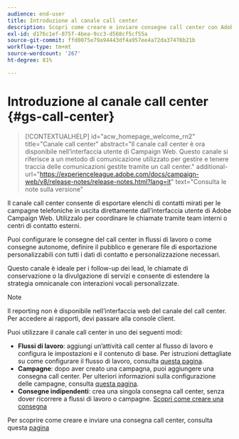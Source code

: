 ```yaml
---
audience: end-user
title: Introduzione al canale call center
description: Scopri come creare e inviare consegne call center con Adobe Campaign Web
exl-id: d176c1ef-875f-4bea-9cc3-d568cf5cf55a
source-git-commit: ffd0075e79a94443df4a957ee4a72da37476b21b
workflow-type: tm+mt
source-wordcount: '267'
ht-degree: 81%

---
```


# Introduzione al canale call center {#gs-call-center}

>[!CONTEXTUALHELP]
>id="acw_homepage_welcome_rn2"
>title="Canale call center"
>abstract="Il canale call center è ora disponibile nell’interfaccia utente di Campaign Web. Questo canale si riferisce a un metodo di comunicazione utilizzato per gestire e tenere traccia delle comunicazioni gestite tramite un call center."
>additional-url="https://experienceleague.adobe.com/docs/campaign-web/v8/release-notes/release-notes.html?lang=it" text="Consulta le note sulla versione"

Il canale call center consente di esportare elenchi di contatti mirati per le campagne telefoniche in uscita direttamente dall’interfaccia utente di Adobe Campaign Web. Utilizzalo per coordinare le chiamate tramite team interni o centri di contatto esterni.

Puoi configurare le consegne del call center in flussi di lavoro o come consegne autonome, definire il pubblico e generare file di esportazione personalizzabili con tutti i dati di contatto e personalizzazione necessari.

Questo canale è ideale per i follow-up dei lead, le chiamate di conservazione o la divulgazione di servizi e consente di estendere la strategia omnicanale con interazioni vocali personalizzate.

>[!NOTE]
>
>Il reporting non è disponibile nell’interfaccia web del canale del call center. Per accedere ai rapporti, devi passare alla console client.

Puoi utilizzare il canale call center in uno dei seguenti modi:

* **Flussi di lavoro**: aggiungi un’attività call center al flusso di lavoro e configura le impostazioni e il contenuto di base. Per istruzioni dettagliate su come configurare il flusso di lavoro, consulta [questa pagina](../workflows/gs-workflow-creation.md).
* **Campagne**: dopo aver creato una campagna, puoi aggiungere una consegna call center. Per ulteriori informazioni sulla configurazione delle campagne, consulta [questa pagina](../campaigns/gs-campaigns.md).
* **Consegne indipendenti**: crea una singola consegna call center, senza dover ricorrere a flussi di lavoro o campagne. [Scopri come creare una consegna](../msg/gs-deliveries.md)

Per scoprire come creare e inviare una consegna call center, consulta questa [pagina](../call-center/create-call-center.md)
